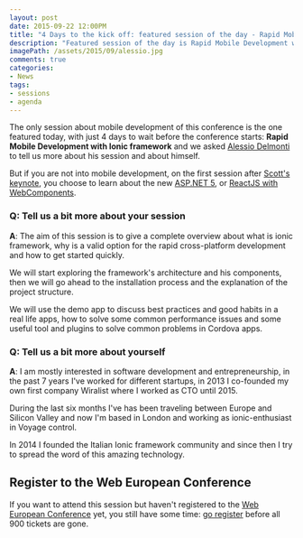 ```yaml
---
layout: post
date: 2015-09-22 12:00PM
title: "4 Days to the kick off: featured session of the day - Rapid Mobile Development with Ionic framework by Alessio Delmonti"
description: "Featured session of the day is Rapid Mobile Development with Ionic framework by Alessio Delmonti"
imagePath: /assets/2015/09/alessio.jpg
comments: true
categories:
- News
tags:
- sessions
- agenda
---
```


The only session about mobile development of this conference is the one featured today, with just 4 days to wait before the conference starts: **Rapid Mobile Development with Ionic framework** and we asked [Alessio Delmonti](https://twitter.com/alexintosh) to tell us more about his session and about himself.

But if you are not into mobile development, on the first session after [Scott's keynote](), you choose to learn about the new [ASP.NET 5](http://blog.webnextconf.eu/2015/09/15/11-day-to-the-conference/), or [ReactJS with WebComponents](http://blog.webnextconf.eu/2015/09/19/07-days-to-the-conference-massi-mantione/).

### Q: Tell us a bit more about your session
**A**: The aim of this session is to give a complete overview about what is ionic framework, why is a valid option for the rapid cross-platform development and how to get started quickly.

We will start exploring the framework's architecture and his components, then we will go ahead to the installation process and the explanation of the project structure.

We will use the demo app to discuss best practices and good habits in a real life apps, how to solve some common performance issues and some useful tool and plugins to solve common problems in Cordova apps.


### Q: Tell us a bit more about yourself
**A**: I am mostly interested in software development and entrepreneurship, in the past 7 years I've worked for different startups, in 2013 I co-founded my own first company Wiralist where I worked as CTO until 2015.

During the last six months I've has been traveling between Europe and Silicon Valley and now I'm based in London and working as ionic-enthusiast in Voyage control.

In 2014 I founded the Italian Ionic framework community and since then I try to spread the word of this amazing technology.

## Register to the Web European Conference
If you want to attend this session but haven't registered to the [Web European Conference](http://webnextconf.eu/) yet, you still have some time: [go register](http://webnextconf.eventbrite.com/) before all 900 tickets are gone.
